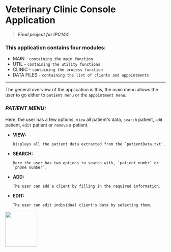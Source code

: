 # **Veterinary Clinic Console Application**
> ***Final project for IPC144***

### This application contains four modules:
  - MAIN       - `containing the main function`
  - UTIL       - `containing the utility functions`
  - CLINIC     - `containing the process function`
  - DATA FILES - `containing the list of clients and appointments`
----------------------------------
The general overview of the application is this, the main menu allows the user to go either to `patient menu` or the `appointment menu`.

### ***PATIENT MENU:***
Here, the user has a few options, `view` all patient's data, `search` patient, `add` patient, `edit` patient or `remove` a patient.
  - **VIEW:**
    
        Displays all the patient data extracted from the `patientData.txt`.
  - **SEARCH:**
    
        Here the user has two options to search with, `patient numbr` or `phone number`.
  - **ADD:**
    
        The user can add a client by filling in the required information.
  - **EDIT:**
    
        The user can edit individual client's data by selecting them.
<img src="https://upload.wikimedia.org/wikipedia/commons/1/19/C_Logo.png" alt=" " width="100" height="110">
